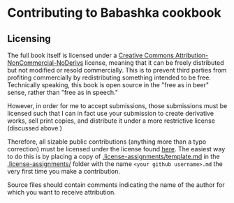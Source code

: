 # Contributing to Babashka cookbook

## Licensing

The full book itself is licensed under a [Creative Commons
Attribution-NonCommercial-NoDerivs](http://creativecommons.org/licenses/by-nc-nd/3.0/)
license, meaning that it can be freely distributed but not modified or resold
commercially. This is to prevent third parties from profiting commercially by
redistributing something intended to be free. Technically speaking, this book is
open source in the "free as in beer" sense, rather than "free as in speech."

However, in order for me to accept submissions, those submissions must be
licensed such that I can in fact use your submission to create derivative works,
sell print copies, and distribute it under a more restrictive license (discussed
above.)

Therefore, all sizable public contributions (anything more than a typo
correction) must be licensed under the license found
[here](.license-assignments/template.md). The easiest way to do this is by
placing a copy of
[.license-assignments/template.md](.license-assignments/template.md) in the
[.license-assignments/](.license-assignments) folder with the name `<your github
username>.md` the very first time you make a contribution.

Source files should contain comments indicating the name of the author for which
you want to receive attribution.
